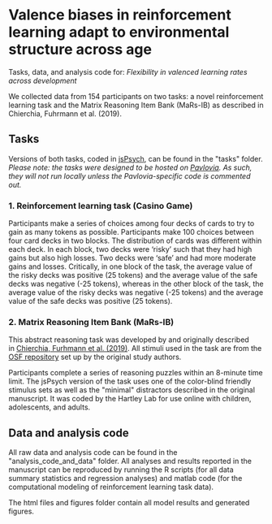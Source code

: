 # Valence biases in reinforcement learning adapt to environmental structure across age
Tasks, data, and analysis code for: *Flexibility in valenced learning rates across development*

We collected data from 154 participants on two tasks: a novel reinforcement learning task
and the Matrix Reasoning Item Bank (MaRs-IB) as described in Chierchia, Fuhrmann et al. (2019). 

## Tasks
Versions of both tasks, coded in [jsPsych](https://www.jspsych.org/), can be found in the "tasks" folder.
_Please note: the tasks were designed to be hosted on [Pavlovia](https://pavlovia.org/). As such, they will not run locally unless the Pavlovia-specific code is commented out._ 

### 1. Reinforcement learning task (Casino Game)
Participants make a series of choices among four decks of cards to try to gain as many tokens as possible. Participants make 100 choices between four card decks in two blocks. The distribution of cards was different within each deck. In each block, two decks were ‘risky’ such that they had high gains but also high losses. Two decks were ‘safe’ and had more moderate gains and losses. Critically, in one block of the task, the average value of the risky decks was positive (25 tokens) and the average value of the safe decks was negative (-25 tokens), whereas in the other block of the task, the average value of the risky decks was negative (-25 tokens) and the average value of the safe decks was positive (25 tokens). 

### 2. Matrix Reasoning Item Bank (MaRs-IB)
This abstract reasoning task was developed by and originally described in [Chierchia, Furhmann et al. (2019)](https://royalsocietypublishing.org/doi/10.1098/rsos.190232). All stimuli used in the task are from the [OSF repository](https://osf.io/g96f4/) set up by the original study authors.

Participants complete a series of reasoning puzzles within an 8-minute time limit.
The jsPsych version of the task uses one of the color-blind friendly stimulus sets as well as the "minimal" distractors described in the original manuscript. It was coded by the Hartley Lab for use online with children, adolescents, and adults.

## Data and analysis code
All raw data and analysis code can be found in the "analysis_code_and_data" folder. All analyses and results reported in the manuscript can be reproduced by running the R scripts (for all data summary statistics and regression analyses) and matlab code (for the computational modeling of reinforcement learning task data). 

The html files and figures folder contain all model results and generated figures. 